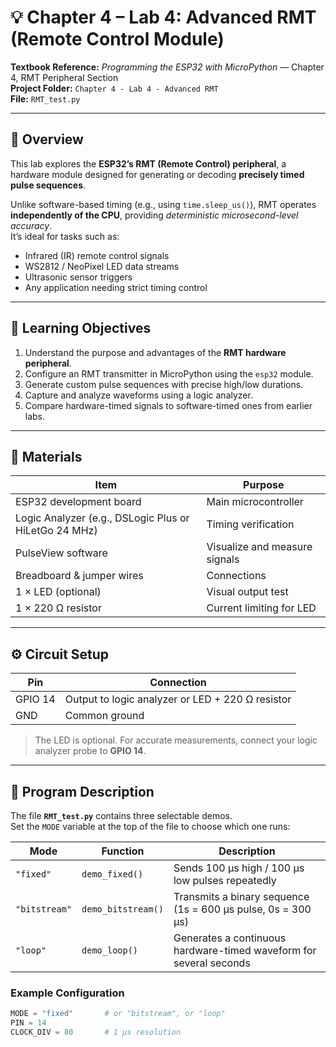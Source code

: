 # 💡 Chapter 4 – Lab 4: Advanced RMT (Remote Control Module)

**Textbook Reference:** *Programming the ESP32 with MicroPython* — Chapter 4, RMT Peripheral Section  
**Project Folder:** `Chapter 4 - Lab 4 - Advanced RMT`  
**File:** `RMT_test.py`

---

## 🧠 Overview

This lab explores the **ESP32’s RMT (Remote Control) peripheral**, a hardware module designed for generating or decoding **precisely timed pulse sequences**.

Unlike software-based timing (e.g., using `time.sleep_us()`), RMT operates **independently of the CPU**, providing *deterministic microsecond-level accuracy*.  
It’s ideal for tasks such as:

- Infrared (IR) remote control signals  
- WS2812 / NeoPixel LED data streams  
- Ultrasonic sensor triggers  
- Any application needing strict timing control

---

## 🎯 Learning Objectives

1. Understand the purpose and advantages of the **RMT hardware peripheral**.  
2. Configure an RMT transmitter in MicroPython using the `esp32` module.  
3. Generate custom pulse sequences with precise high/low durations.  
4. Capture and analyze waveforms using a logic analyzer.  
5. Compare hardware-timed signals to software-timed ones from earlier labs.

---

## 🧰 Materials

| Item | Purpose |
|------|----------|
| ESP32 development board | Main microcontroller |
| Logic Analyzer (e.g., DSLogic Plus or HiLetGo 24 MHz) | Timing verification |
| PulseView software | Visualize and measure signals |
| Breadboard & jumper wires | Connections |
| 1 × LED (optional) | Visual output test |
| 1 × 220 Ω resistor | Current limiting for LED |

---

## ⚙️ Circuit Setup

| Pin | Connection |
|-----|-------------|
| GPIO 14 | Output to logic analyzer or LED + 220 Ω resistor |
| GND | Common ground |

> The LED is optional. For accurate measurements, connect your logic analyzer probe to **GPIO 14**.

---

## 🧩 Program Description

The file **`RMT_test.py`** contains three selectable demos.  
Set the `MODE` variable at the top of the file to choose which one runs:

| Mode | Function | Description |
|------|-----------|-------------|
| `"fixed"` | `demo_fixed()` | Sends 100 µs high / 100 µs low pulses repeatedly |
| `"bitstream"` | `demo_bitstream()` | Transmits a binary sequence (1s = 600 µs pulse, 0s = 300 µs) |
| `"loop"` | `demo_loop()` | Generates a continuous hardware-timed waveform for several seconds |

### Example Configuration
```python
MODE = "fixed"       # or "bitstream", or "loop"
PIN = 14
CLOCK_DIV = 80       # 1 µs resolution
